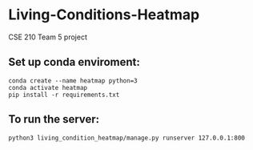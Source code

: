 # Living-Conditions-Heatmap
CSE 210 Team 5 project

## Set up conda enviroment:
```
conda create --name heatmap python=3
conda activate heatmap
pip install -r requirements.txt
```

## To run the server:
```
python3 living_condition_heatmap/manage.py runserver 127.0.0.1:800
```
